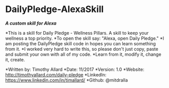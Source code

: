 # DailyPledge-AlexaSkill
***A custom skill for Alexa***

*This is a skill for Daily Pledge - Wellness Pillars. A skill to keep your wellness a top priority.
*To open the skill say: "Alexa, open Daily Pledge."
*I am posting the DailyPledge skill code in hopes you can learn something from it.
*I worked very hard to write this, so please don't just copy, paste and submit your own with all of my code.
*Learn from it, modify it, change it, create.
 
*Written by:  Timothy Allard
*Date:        11/2017
*Version:     1.0
*Website:     http://timothyallard.com/daily-pledge
*LinkedIn:    https://www.linkedin.com/in/timallard/
*Github:      @mitdralla
 
